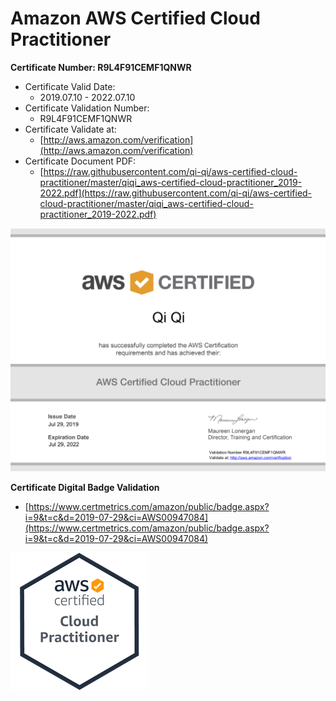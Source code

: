 # Amazon AWS Certified Cloud Practitioner

**Certificate Number: R9L4F91CEMF1QNWR**
- Certificate Valid Date: 
  - 2019.07.10 - 2022.07.10
- Certificate Validation Number: 
  - R9L4F91CEMF1QNWR
- Certificate Validate at: 
  - [http://aws.amazon.com/verification](http://aws.amazon.com/verification)
- Certificate Document PDF: 
  - [https://raw.githubusercontent.com/qi-qi/aws-certified-cloud-practitioner/master/qiqi_aws-certified-cloud-practitioner_2019-2022.pdf](https://raw.githubusercontent.com/qi-qi/aws-certified-cloud-practitioner/master/qiqi_aws-certified-cloud-practitioner_2019-2022.pdf)

![](https://raw.githubusercontent.com/qi-qi/aws-certified-cloud-practitioner/master/qiqi_aws-certified-cloud-practitioner_2019-2022.png)

**Certificate Digital Badge Validation**
  - [https://www.certmetrics.com/amazon/public/badge.aspx?i=9&t=c&d=2019-07-29&ci=AWS00947084](https://www.certmetrics.com/amazon/public/badge.aspx?i=9&t=c&d=2019-07-29&ci=AWS00947084)

![](https://raw.githubusercontent.com/qi-qi/aws-certified-cloud-practitioner/master/aws-certified-cloud-practitioner-digital-badge.png)
